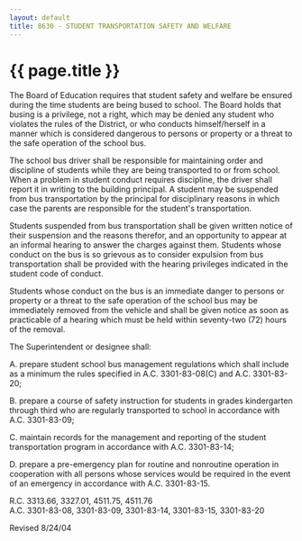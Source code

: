 ```yaml
---
layout: default
title: 8630 - STUDENT TRANSPORTATION SAFETY AND WELFARE
---
```


{{ page.title }}
================

The Board of Education requires that student safety and welfare be
ensured during the time students are being bused to school. The Board
holds that busing is a privilege, not a right, which may be denied any
student who violates the rules of the District, or who conducts
himself/herself in a manner which is considered dangerous to persons or
property or a threat to the safe operation of the school bus.

The school bus driver shall be responsible for maintaining order and
discipline of students while they are being transported to or from
school. When a problem in student conduct requires discipline, the
driver shall report it in writing to the building principal. A student
may be suspended from bus transportation by the principal for
disciplinary reasons in which case the parents are responsible for the
student's transportation.

Students suspended from bus transportation shall be given written notice
of their suspension and the reasons therefor, and an opportunity to
appear at an informal hearing to answer the charges against them.
Students whose conduct on the bus is so grievous as to consider
expulsion from bus transportation shall be provided with the hearing
privileges indicated in the student code of conduct.

Students whose conduct on the bus is an immediate danger to persons or
property or a threat to the safe operation of the school bus may be
immediately removed from the vehicle and shall be given notice as soon
as practicable of a hearing which must be held within seventy-two (72)
hours of the removal.

The Superintendent or designee shall:

A. prepare student school bus management regulations which shall include
as a minimum the rules specified in A.C. 3301-83-08(C) and A.C.
3301-83-20;

B. prepare a course of safety instruction for students in grades
kindergarten through third who are regularly transported to school in
accordance with A.C. 3301-83-09;

C. maintain records for the management and reporting of the student
transportation program in accordance with A.C. 3301-83-14;

D. prepare a pre-emergency plan for routine and nonroutine operation in
cooperation with all persons whose services would be required in the
event of an emergency in accordance with A.C. 3301-83-15.

R.C. 3313.66, 3327.01, 4511.75, 4511.76\
 A.C. 3301-83-08, 3301-83-09, 3301-83-14, 3301-83-15, 3301-83-20

Revised 8/24/04
